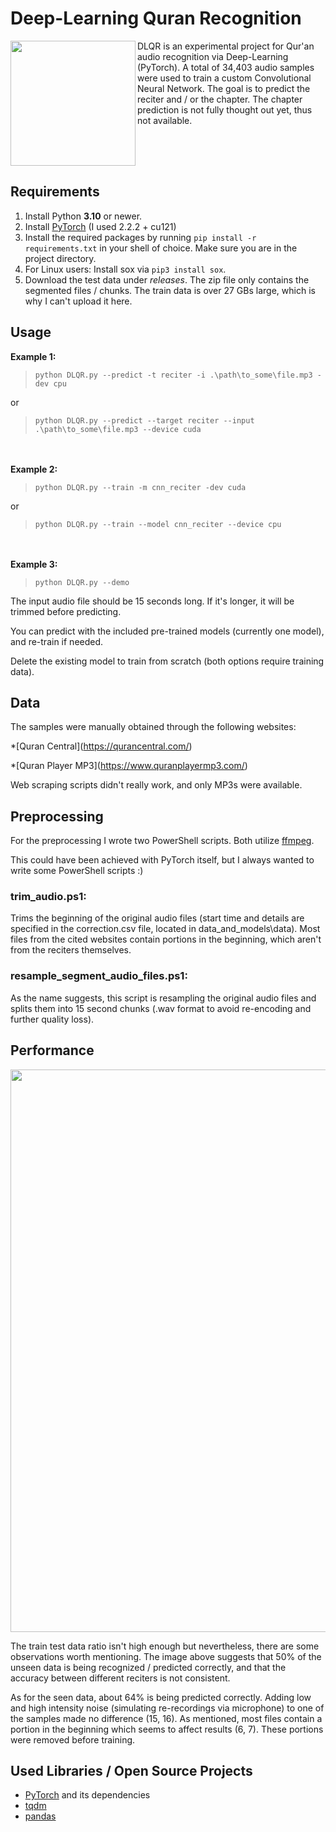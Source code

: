 # Deep-Learning Quran Recognition
<img src='https://raw.githubusercontent.com/m4cit/Deep-Learning-Quran-Recognition/main/gallery/icon.png' align="left" height="200">
DLQR is an experimental project for Qur'an audio recognition via Deep-Learning (PyTorch). A total of 34,403 audio samples were used to train a custom Convolutional Neural Network. The goal is to predict the reciter and / or the chapter. The chapter prediction is not fully thought out yet, thus not available.<br clear="left"/>


## Requirements
1. Install Python **3.10** or newer.
2. Install [PyTorch](https://pytorch.org/get-started/locally/) (I used 2.2.2 + cu121)
3. Install the required packages by running `pip install -r requirements.txt` in your shell of choice. Make sure you are in the project directory.
4. For Linux users: Install sox via `pip3 install sox`.
5. Download the test data under *releases*. The zip file only contains the segmented files / chunks. The train data is over 27 GBs large, which is why I can't upload it here.


## Usage
**Example 1:**
>```
>python DLQR.py --predict -t reciter -i .\path\to_some\file.mp3 -dev cpu
>```
or
>```
>python DLQR.py --predict --target reciter --input .\path\to_some\file.mp3 --device cuda
>```
\
\
**Example 2:**
>```
>python DLQR.py --train -m cnn_reciter -dev cuda
>```
or
>```
>python DLQR.py --train --model cnn_reciter --device cpu
>```
\
\
**Example 3:**
>```
>python DLQR.py --demo
>```

The input audio file should be 15 seconds long. If it's longer, it will be trimmed before predicting.

You can predict with the included pre-trained models (currently one model), and re-train if needed.

Delete the existing model to train from scratch (both options require training data).


## Data
The samples were manually obtained through the following websites:

*\[Quran Central](https://qurancentral.com/)

*\[Quran Player MP3](https://www.quranplayermp3.com/)

Web scraping scripts didn't really work, and only MP3s were available.


## Preprocessing
For the preprocessing I wrote two PowerShell scripts. Both utilize [ffmpeg](https://www.ffmpeg.org/).

This could have been achieved with PyTorch itself, but I always wanted to write some PowerShell scripts :)

### trim_audio.ps1:
Trims the beginning of the original audio files (start time and details are specified in the correction.csv file, located in data_and_models\data\). Most files from the cited websites contain portions in the beginning, which aren't from the reciters themselves.

### resample_segment_audio_files.ps1:
As the name suggests, this script is resampling the original audio files and splits them into 15 second chunks (.wav format to avoid re-encoding and further quality loss).


## Performance
<img src='https://raw.githubusercontent.com/m4cit/Deep-Learning-Quran-Recognition/main/gallery/demo.png' width="900">

The train test data ratio isn't high enough but nevertheless, there are some observations worth mentioning. The image above suggests that 50% of the unseen data is being recognized / predicted correctly, and that the accuracy between different reciters is not consistent.

As for the seen data, about 64% is being predicted correctly. Adding low and high intensity noise (simulating re-recordings via microphone) to one of the samples made no difference (15, 16). As mentioned, most files contain a portion in the beginning which seems to affect results (6, 7). These portions were removed before training.


## Used Libraries / Open Source Projects
* [PyTorch](https://pytorch.org/) and its dependencies
* [tqdm](https://tqdm.github.io/)
* [pandas](https://pandas.pydata.org/)

